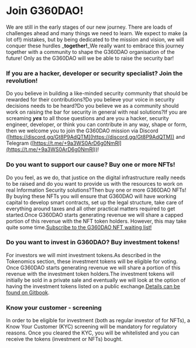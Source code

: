 # Join G360DAO!

We are still in the early stages of our new journey. There are loads of challenges ahead and many things we need to learn. We expect to make (a lot of!) mistakes, but by being dedicated to the mission and vision, we will conquer these hurdles _**together!**_We really want to embrace this journey together with a community to shape the G360DAO organisation of the future! Only as the G360DAO will we be able to raise the security bar!

### **If you are a hacker, developer or security specialist? Join the revolution!** <a href="#if-you-are-a-hacker-developer-or-security-specialist-join-the-revolution" id="if-you-are-a-hacker-developer-or-security-specialist-join-the-revolution"></a>

Do you believe in building a like-minded security community that should be rewarded for their contributions?Do you believe your voice in security decisions needs to be heard?Do you believe we as a community should work on raising the bar for security in general with real solutions?If you are screaming _**yes**_ to all those questions and are you a hacker, security engineer, developer, or think you can contribute in any way, shape or form, then we welcome you to join the G360DAO mission via Discord ([https://discord.gg/Gt8P9AdQTM](https://discord.gg/Gt8P9AdQTM)) and Telegram ([https://t.me/+9a3WS0ArD6g0NmRl](https://t.me/+9a3WS0ArD6g0NmRl))!

### **Do you want to support our cause? Buy one or more NFTs!** <a href="#do-you-want-to-support-our-cause-buy-one-or-more-nfts" id="do-you-want-to-support-our-cause-buy-one-or-more-nfts"></a>

Do you feel, as we do, that justice on the digital infrastructure really needs to be raised and do you want to provide us with the resources to work on real Information Security solutions?Then buy one or more G360DAO NFTs! By buying these NFTs you will ensure that G360DAO will have working capital to develop smart contracts, set up the legal structure, take care of everything around taxes and all other practical matters required to get started.Once G360DAO starts generating revenue we will share a capped portion of this revenue with the NFT token holders. However, this may take quite some time.​[Subscribe to the G360DAO NFT waiting list!](https://guardian360.activehosted.com/f/85)​

### **Do you want to invest in G360DAO? Buy investment tokens!** <a href="#do-you-want-to-invest-in-g360dao-buy-investment-tokens" id="do-you-want-to-invest-in-g360dao-buy-investment-tokens"></a>

For investors we will mint investment tokens.As described in the Tokenomics section, these investment tokens will be eligible for voting. Once G360DAO starts generating revenue we will share a portion of this revenue with the investment token holders.The investment tokens will initially be sold in a private sale and eventually we will look at the option of having the investment tokens listed on a public exchange.​[Details can be found on Gitbook](https://app.gitbook.com/o/2YkrRUxPFdNDfr8LQAiG/s/QZ3ahML7tpbcBqNJehsq/).

### **Know your customer - screening** <a href="#know-your-customer-screening" id="know-your-customer-screening"></a>

In order to be eligible for investment (both as regular investor of for NFTs), a Know Your Customer (KYC) screening will be mandatory for regulatory reasons. Once you cleared the KYC, you will be whitelisted and you can receive the tokens (investment or NFTs) bought.

